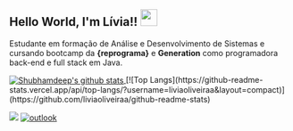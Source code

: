 ## Hello World, I'm Lívia!! <img src=https://github.com/TheDudeThatCode/TheDudeThatCode/blob/master/Assets/Earth.gif width="30">


Estudante em formação de Análise e Desenvolvimento de Sistemas e cursando bootcamp da **{reprograma}** e **Generation** como programadora back-end e full stack em Java.

<a href="https://github.com/liviaoliveiraa">
 <img align="center" src="https://github-readme-stats.vercel.app/api?username=liviaoliveiraa&show_icons=true&theme=light&line_height=27" alt="Shubhamdeep's github stats"/>
</a>
[![Top Langs](https://github-readme-stats.vercel.app/api/top-langs/?username=liviaoliveiraa&layout=compact)](https://github.com/liviaoliveiraa/github-readme-stats)
 
[<img src="https://img.shields.io/badge/linkedin-%230077B5.svg?&style=for-the-badge&logo=linkedin&logoColor=white" />](https://linkedin.com/in/lívia-de-oliveira-almeida) 
[![outlook](https://img.shields.io/badge/outlook-0078D4?style=for-the-badge&logo=microsoft-outlook&logoColor=white)](mailto:livia.oliveira.almeida@hotmail.com)




